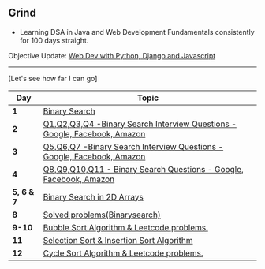 
## Grind

- Learning DSA in Java and Web Development Fundamentals consistently for 100 days straight.


 Objective Update:
[Web Dev with Python, Django and Javascript](https://cs50.harvard.edu/web/2020/)




---
[Let's see how far I can go]

Day | Topic
--- | ---
**1** |  [Binary Search](/Days/Day01.md)
**2** |  [Q1,Q2,Q3,Q4 -Binary Search Interview Questions - Google, Facebook, Amazon](/Days/Day02.md)
**3** |  [Q5,Q6,Q7 -Binary Search Interview Questions - Google, Facebook, Amazon](/Days/Day03.md)
**4** |  [Q8,Q9,Q10,Q11 - Binary Search Questions - Google, Facebook, Amazon](/Days/Day04.md)
**5, 6 & 7** | [Binary Search in 2D Arrays](/Days/Day05-6-7.md)
**8** | [Solved problems(Binarysearch)](/Days/Day08.md)
**9-10** | [Bubble Sort Algorithm & Leetcode problems.](/Days/Day09&10.md)
**11** | [Selection Sort & Insertion Sort Algorithm](/Days/Day11.md)
**12** | [Cycle Sort Algorithm & Leetcode problems.](/Days/Day12.md)
